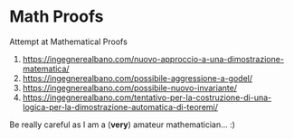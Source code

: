 # Math Proofs
Attempt at Mathematical Proofs

1) https://ingegnerealbano.com/nuovo-approccio-a-una-dimostrazione-matematica/
2) https://ingegnerealbano.com/possibile-aggressione-a-godel/
3) https://ingegnerealbano.com/possibile-nuovo-invariante/
4) https://ingegnerealbano.com/tentativo-per-la-costruzione-di-una-logica-per-la-dimostrazione-automatica-di-teoremi/

Be really careful as I am a (**very**) amateur mathematician... :)
